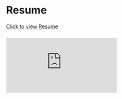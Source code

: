 # Resume
[Click to view Resume](https://github.com/Shruti-Nagar/pictures/blob/main/Resume/Resume_SN.jpg?raw=true)
###
![Resume](https://github.com/Shruti-Nagar/pictures/blob/main/Resume/ShrutiNagar_Resume.pdf?raw=true)
